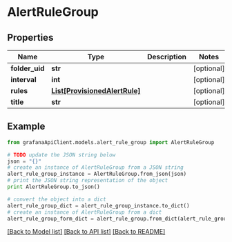 # AlertRuleGroup


## Properties
Name | Type | Description | Notes
------------ | ------------- | ------------- | -------------
**folder_uid** | **str** |  | [optional] 
**interval** | **int** |  | [optional] 
**rules** | [**List[ProvisionedAlertRule]**](ProvisionedAlertRule.md) |  | [optional] 
**title** | **str** |  | [optional] 

## Example

```python
from grafanaApiClient.models.alert_rule_group import AlertRuleGroup

# TODO update the JSON string below
json = "{}"
# create an instance of AlertRuleGroup from a JSON string
alert_rule_group_instance = AlertRuleGroup.from_json(json)
# print the JSON string representation of the object
print AlertRuleGroup.to_json()

# convert the object into a dict
alert_rule_group_dict = alert_rule_group_instance.to_dict()
# create an instance of AlertRuleGroup from a dict
alert_rule_group_form_dict = alert_rule_group.from_dict(alert_rule_group_dict)
```
[[Back to Model list]](../README.md#documentation-for-models) [[Back to API list]](../README.md#documentation-for-api-endpoints) [[Back to README]](../README.md)


